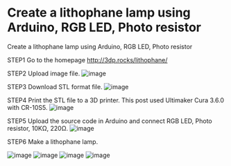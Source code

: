 # Create a lithophane lamp using Arduino, RGB LED, Photo resistor
Create a lithophane lamp using Arduino, RGB LED, Photo resistor

STEP1
 Go to the homepage http://3dp.rocks/lithophane/

STEP2
 Upload image file.
 ![image](https://user-images.githubusercontent.com/47591345/61576783-fafd9b80-ab18-11e9-963a-abbd82587235.png)

 
STEP3
 Download STL format file.
 ![image](https://user-images.githubusercontent.com/47591345/61576766-dd303680-ab18-11e9-9446-96333b114de9.png)

STEP4
 Print the STL file to a 3D printer.
 This post used Ultimaker Cura 3.6.0 with CR-10S5.
 ![image](https://user-images.githubusercontent.com/47591345/61576802-38622900-ab19-11e9-9c95-96720e3c566d.png)
 
STEP5
 Upload the source code in Arduino and connect RGB LED, Photo resistor, 10KΩ, 220Ω.
 ![image](https://user-images.githubusercontent.com/47591345/61576894-d0144700-ab1a-11e9-9553-ecfca7e9c484.png)

STEP6
 Make a lithophane lamp.
 
![image](https://user-images.githubusercontent.com/47591345/61576544-45c9e400-ab16-11e9-94f9-3a947c5b6035.png)
![image](https://user-images.githubusercontent.com/47591345/61576545-495d6b00-ab16-11e9-8dee-783261f8b8b6.png)
![image](https://user-images.githubusercontent.com/47591345/61576546-4bbfc500-ab16-11e9-814b-a4f3a90cecf1.png)
![image](https://user-images.githubusercontent.com/47591345/61576566-8aee1600-ab16-11e9-9637-f6d720884856.png)
